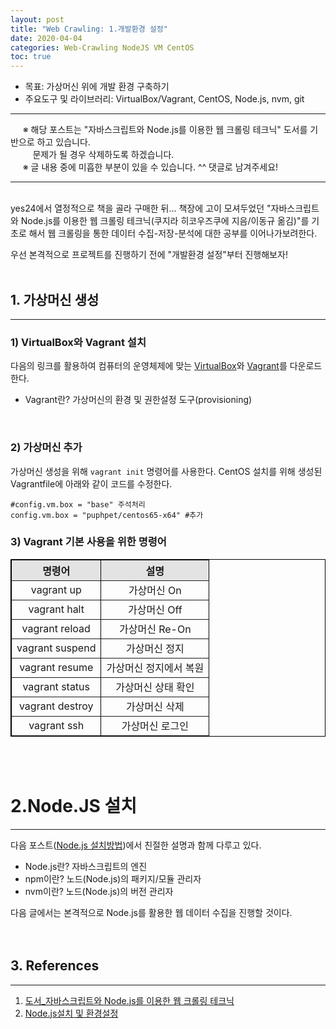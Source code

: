 ```yaml
---
layout: post
title: "Web Crawling: 1.개발환경 설정"
date: 2020-04-04
categories: Web-Crawling NodeJS VM CentOS
toc: true
---
```


- 목표: 가상머신 위에 개발 환경 구축하기
- 주요도구 및 라이브러리: VirtualBox/Vagrant, CentOS, Node.js, nvm, git

-------------------------------------------------------------------------------------------------------------
&nbsp;&nbsp;&nbsp;&nbsp;&nbsp;&#8251; 해당 포스트는 "자바스크립트와 Node.js를 이용한 웹 크롤링 테크닉" 도서를 기반으로 하고 있습니다. <br/>
&nbsp;&nbsp;&nbsp;&nbsp;&nbsp;&nbsp;&nbsp;&nbsp; 문제가 될 경우 삭제하도록 하겠습니다.<br/>
&nbsp;&nbsp;&nbsp;&nbsp;&nbsp;&#8251; 글 내용 중에 미흡한 부분이 있을 수 있습니다. ^^ 댓글로 남겨주세요!<br/>

-------------------------------------------------------------------------------------------------------------

<br/>
yes24에서 열정적으로 책을 골라 구매한 뒤... 책장에 고이 모셔두었던 "자바스크립트와 Node.js를 이용한 웹 크롤링 테크닉(쿠지라 히코우즈쿠에 지음/이동규 옮김)"를 기초로 해서 웹 크롤링을 통한 데이터 수집-저장-분석에 대한 공부를 이어나가보려한다.<br/>

우선 본격적으로 프로젝트를 진행하기 전에 "개발환경 설정"부터 진행해보자!<br/><br/>

## 1. 가상머신 생성
-------------------------------------------------------------------------------------------------------------
### 1) VirtualBox와 Vagrant 설치
다음의 링크를 활용하여 컴퓨터의 운영체제에 맞는 [VirtualBox](https://www.virtualbox.org/wiki/Downloads)와 [Vagrant](https://www.vagrantup.com/downloads.html)를 다운로드한다.<br/>
- Vagrant란? 가상머신의 환경 및 권한설정 도구(provisioning)
<br/>

### 2) 가상머신 추가
가상머신 생성을 위해 ``` vagrant init ``` 명령어를 사용한다. CentOS 설치를 위해 생성된 Vagrantfile에 아래와 같이 코드를 수정한다.

```
#config.vm.box = "base" 주석처리
config.vm.box = "puphpet/centos65-x64" #추가
```

### 3) Vagrant 기본 사용을 위한 명령어
<table border='1' bordercolor='black' width ='60%'>
  <tr style="background-color:#e3e3e3">
    <th>명령어</th>
    <th>설명</th>
  </tr>
  <tr>
    <td align ="center">vagrant up</td>
    <td align ="center">가상머신 On</td>
  </tr>
  <tr>
    <td align ="center">vagrant halt</td>
    <td align ="center">가상머신 Off</td>
  </tr>
  <tr>
    <td align ="center">vagrant reload</td>
    <td align ="center">가상머신 Re-On</td>
  </tr>
  <tr>
    <td align ="center">vagrant suspend</td>
    <td align ="center">가상머신 정지</td>
  </tr>
  <tr>
    <td align ="center">vagrant resume</td>
    <td align ="center">가상머신 정지에서 복원</td>
  </tr>
  <tr>
    <td align ="center">vagrant status</td>
    <td align ="center">가상머신 상태 확인</td>
  </tr>
  <tr>
    <td align ="center">vagrant destroy</td>
    <td align ="center">가상머신 삭제</td>
  </tr>
  <tr>
    <td align ="center">vagrant ssh</td>
    <td align ="center">가상머신 로그인</td>
  </tr>
</table>
<br/><br/>

# 2.Node.JS 설치
-------------------------------------------------------------------------------------------------------------
다음 포스트([Node.js 설치방법](https://blog.stories.pe.kr/225))에서 친절한 설명과 함께 다루고 있다.
- Node.js란? 자바스크립트의 엔진
- npm이란? 노드(Node.js)의 패키지/모듈 관리자
- nvm이란? 노드(Node.js)의 버전 관리자

다음 글에서는 본격적으로 Node.js를 활용한 웹 데이터 수집을 진행할 것이다.<br/>
<br/><br/>

## 3. References
-------------------------------------------------------------------------------------------------------------
1) [도서_자바스크립트와 Node.js를 이용한 웹 크롤링 테크닉](http://www.yes24.com/Product/Goods/34907983?scode=032&OzSrank=1)<br/>
2) [Node.js설치 및 환경설정](https://blog.stories.pe.kr/225)
<br/><br/>
